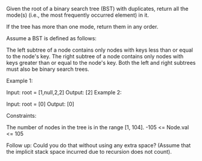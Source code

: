 Given the root of a binary search tree (BST) with duplicates, return all the mode(s) (i.e., the most frequently occurred element) in it.

If the tree has more than one mode, return them in any order.

Assume a BST is defined as follows:

The left subtree of a node contains only nodes with keys less than or equal to the node's key.
The right subtree of a node contains only nodes with keys greater than or equal to the node's key.
Both the left and right subtrees must also be binary search trees.

Example 1:

Input: root = [1,null,2,2]
Output: [2]
Example 2:

Input: root = [0]
Output: [0]

Constraints:

The number of nodes in the tree is in the range [1, 104].
-105 <= Node.val <= 105

Follow up: Could you do that without using any extra space? (Assume that the implicit stack space incurred due to recursion does not count).
